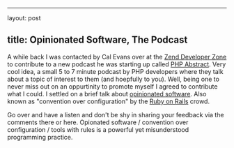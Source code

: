 <hr />

<p>layout: post</p>

<h2>title: Opinionated Software, The Podcast</h2>

<p>A while back I was contacted by Cal Evans over at the <a href="http://devzone.zend.com">Zend Developer Zone</a> to contribute to a new podcast he was starting up called <a href="http://devzone.zend.com/tag/PHP_Abstract">PHP Abstract</a>.  Very cool idea, a small 5 to 7 minute podcast by PHP developers where they talk about a topic of interest to them (and hoepfully to you).  Well, being one to never miss out on an oppurtinity to promote myself I agreed to contribute what I could.  I settled on a brief talk about <a href="http://devzone.zend.com/article/2349-PHP-Abstract-Podcast-Episode-11-Opinionated-Software">opinionated software</a>.  Also known as "convention over configuration" by the <a href="http://www.rubyonrails.org">Ruby on Rails</a> crowd.</p>

<p>
Go over and have a listen and don't be shy in sharing your feedback via the comments there or here.  Opionated software / convention over configuration / tools with rules is a powerful yet misunderstood programming practice.</p>
